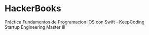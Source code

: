 # HackerBooks
Práctica Fundamentos de Programacion iOS con Swift - KeepCoding Startup Engineering Master III
